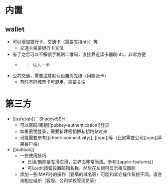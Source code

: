 # 内置
## wallet
- 可以增加银行卡、交通卡（需要支持nfc）等
  - 交通卡需要银行卡充值
- 有了之后可以不解锁手机刷二维码，直接靠近读卡器刷nfc，非常方便
  - > 快人一步
- 公共交通，需要注意默认设置优先级（用哪张卡）
    - 有时不同城市卡可混用，需要关注
# 第三方
- [[ssh/ssh]]：ShadowSSH
  - 可以密码/密钥[[pubkey-authentication]]登录
  - 如果密钥登录，需要新建密钥把私钥粘贴过来
  - 可能需要参考[[check-connectivity]], [[vpn]]等（比如需要公司[[vpn]]苹果客户端）
- [[outlook]]
  - 一些使用技巧
    - 已读/删除是左滑右滑，主界面非常简洁。参考[[apple-features]]
    - 可以edit按钮设置邮箱名称，然后在左侧可显示相应图标
  - 添加一些IMAP时的操作（要填的域名等）可能和其它操作系统不同。请咨询相应组织（客服、公司学校管理员等）